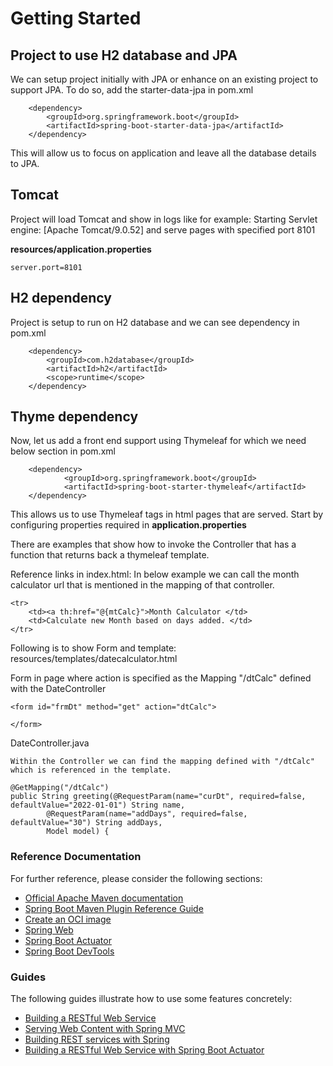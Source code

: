 # Getting Started

## Project to use H2 database and JPA 

We can setup project initially with JPA or enhance on an existing project to support JPA. To do so, add the starter-data-jpa in pom.xml
 
		<dependency>
			<groupId>org.springframework.boot</groupId>
			<artifactId>spring-boot-starter-data-jpa</artifactId>
		</dependency>

This will allow us to focus on application and leave all the database details to JPA.

## Tomcat

Project will load Tomcat and show in logs like for example:
Starting Servlet engine: [Apache Tomcat/9.0.52] and serve pages with specified port 8101

**resources/application.properties**
	
	server.port=8101

## H2 dependency
Project is setup to run on H2 database and we can see dependency in pom.xml

		<dependency>
			<groupId>com.h2database</groupId>
			<artifactId>h2</artifactId>
			<scope>runtime</scope>
		</dependency>

## Thyme dependency
Now, let us add a front end support using Thymeleaf for which we need below section in pom.xml

		<dependency> 
    			<groupId>org.springframework.boot</groupId> 
    			<artifactId>spring-boot-starter-thymeleaf</artifactId> 
		</dependency>

This allows us to use Thymeleaf tags in html pages that are served. Start by configuring properties required in **application.properties**

There are examples that show how to invoke the Controller that has a function that returns back a thymeleaf template.

Reference links in index.html: In below example we can call the month calculator url that is mentioned in the mapping of that controller.

	<tr>
		<td><a th:href="@{mtCalc}">Month Calculator </td>
		<td>Calculate new Month based on days added. </td>
	</tr>


Following is to show Form and template: resources/templates/datecalculator.html

Form in page where action is specified as the Mapping "/dtCalc" defined with the DateController 

	<form id="frmDt" method="get" action="dtCalc">
	
	</form>
	
DateController.java	

	Within the Controller we can find the mapping defined with "/dtCalc" which is referenced in the template.

	@GetMapping("/dtCalc")
	public String greeting(@RequestParam(name="curDt", required=false, defaultValue="2022-01-01") String name, 
			@RequestParam(name="addDays", required=false, defaultValue="30") String addDays,
			Model model) {


### Reference Documentation
For further reference, please consider the following sections:

* [Official Apache Maven documentation](https://maven.apache.org/guides/index.html)
* [Spring Boot Maven Plugin Reference Guide](https://docs.spring.io/spring-boot/docs/2.5.4/maven-plugin/reference/html/)
* [Create an OCI image](https://docs.spring.io/spring-boot/docs/2.5.4/maven-plugin/reference/html/#build-image)
* [Spring Web](https://docs.spring.io/spring-boot/docs/2.5.4/reference/htmlsingle/#boot-features-developing-web-applications)
* [Spring Boot Actuator](https://docs.spring.io/spring-boot/docs/2.5.4/reference/htmlsingle/#production-ready)
* [Spring Boot DevTools](https://docs.spring.io/spring-boot/docs/2.5.4/reference/htmlsingle/#using-boot-devtools)

### Guides
The following guides illustrate how to use some features concretely:

* [Building a RESTful Web Service](https://spring.io/guides/gs/rest-service/)
* [Serving Web Content with Spring MVC](https://spring.io/guides/gs/serving-web-content/)
* [Building REST services with Spring](https://spring.io/guides/tutorials/bookmarks/)
* [Building a RESTful Web Service with Spring Boot Actuator](https://spring.io/guides/gs/actuator-service/)

